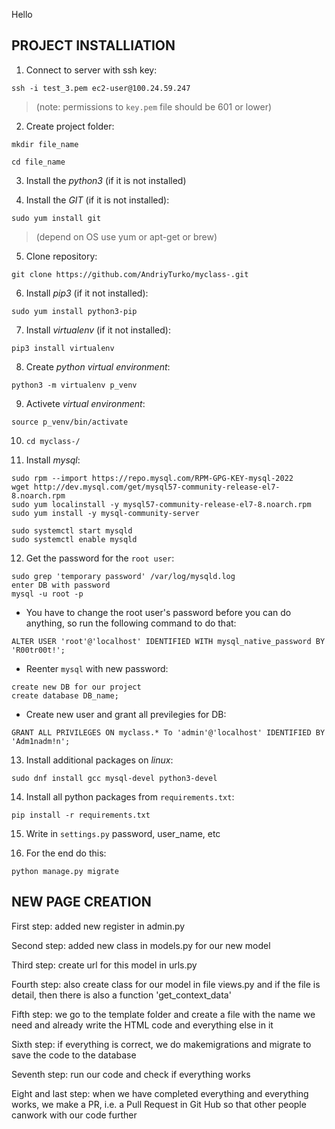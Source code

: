 Hello
## PROJECT INSTALLIATION

1. Connect to server with ssh key:
```
ssh -i test_3.pem ec2-user@100.24.59.247
```
> (note: permissions to `key.pem` file should be 601 or lower)

2. Create project folder:
```
mkdir file_name
```
```
cd file_name
```

3. Install the _python3_ (if it is not installed)

4. Install the _GIT_ (if it is not installed):
```
sudo yum install git
```
> (depend on OS use yum or apt-get or brew)

5. Clone repository:
```
git clone https://github.com/AndriyTurko/myclass-.git
```

6. Install _pip3_ (if it not installed):
```
sudo yum install python3-pip
```

7. Install _virtualenv_ (if it not installed):
```
pip3 install virtualenv
```

8. Create _python virtual environment_:
```
python3 -m virtualenv p_venv
```

9. Activete _virtual environment_:
``` 
source p_venv/bin/activate
```

10. `cd myclass-/`

11. Install _mysql_:
```
sudo rpm --import https://repo.mysql.com/RPM-GPG-KEY-mysql-2022
wget http://dev.mysql.com/get/mysql57-community-release-el7-8.noarch.rpm
sudo yum localinstall -y mysql57-community-release-el7-8.noarch.rpm
sudo yum install -y mysql-community-server
```
```
sudo systemctl start mysqld 
sudo systemctl enable mysqld 
```

12. Get the password for the `root user`:
```
sudo grep 'temporary password' /var/log/mysqld.log
enter DB with password
mysql -u root -p
```

* You have to change the root user's password before you can do anything, so run the following command to do that:
```
ALTER USER 'root'@'localhost' IDENTIFIED WITH mysql_native_password BY 'R00tr00t!';
```

* Reenter `mysql` with new password:
```
create new DB for our project
create database DB_name;
```

* Create new user and grant all previlegies for DB:
```
GRANT ALL PRIVILEGES ON myclass.* To 'admin'@'localhost' IDENTIFIED BY 'Adm1nadm!n';
```

13. Install additional packages on _linux_:
```
sudo dnf install gcc mysql-devel python3-devel
```

14. Install all python packages from `requirements.txt`:
```
pip install -r requirements.txt
```

15. Write in `settings.py` password, user_name, etc 

16. For the end do this:
```
python manage.py migrate
```
## NEW PAGE CREATION

First step:
added new register in admin.py


Second step:
added new class in models.py for our new model

Third step:
create url for this model in urls.py

Fourth step:
also create class for our model in file views.py and if the file is detail, then there is also a function 'get_context_data'

Fifth step:
we go to the template folder and create a file with the name we need and already write the HTML code and everything else in it

Sixth step:
if everything is correct, we do makemigrations and migrate to save the code to the database

Seventh step:
run our code and check if everything works

Eight and last step:
when we have completed everything and everything works, we make a PR, i.e. a Pull Request in Git Hub so that other people canwork with our code further




